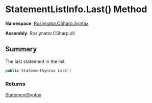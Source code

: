 # StatementListInfo\.Last\(\) Method

**Namespace**: [Roslynator.CSharp.Syntax](../../README.md)

**Assembly**: Roslynator\.CSharp\.dll

## Summary

The last statement in the list\.

```csharp
public StatementSyntax Last()
```

### Returns

[StatementSyntax](https://docs.microsoft.com/en-us/dotnet/api/microsoft.codeanalysis.csharp.syntax.statementsyntax)

